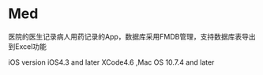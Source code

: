Med
===


医院的医生记录病人用药记录的App，数据库采用FMDB管理，支持数据库表导出到Excel功能

iOS version iOS4.3 and later
XCode4.6 ,Mac OS 10.7.4 and later
